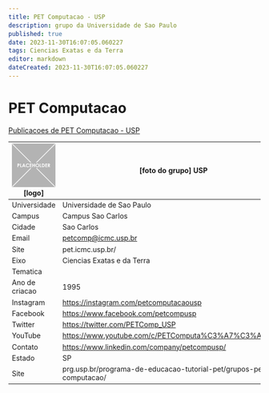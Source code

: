 ```yaml
---
title: PET Computacao - USP
description: grupo da Universidade de Sao Paulo
published: true
date: 2023-11-30T16:07:05.060227
tags: Ciencias Exatas e da Terra
editor: markdown
dateCreated: 2023-11-30T16:07:05.060227
---
```


# PET Computacao

[Publicacoes de PET Computacao - USP](/atividade/245PETComputacaoUSP/feed.md)

| ![placeholder.png](/placeholder.png) [logo] | [foto do grupo] USP         |
| ------------------------------------------- | ------------------------------------------------- |
| Universidade                                | Universidade de Sao Paulo      |
| Campus                                      | Campus Sao Carlos            |
| Cidade                                      | Sao Carlos             |
| Email                                       | petcomp@icmc.usp.br             |
| Site                                        | pet.icmc.usp.br/              |
| Eixo                                        | Ciencias Exatas e da Terra              |
| Tematica                                    |           |
| Ano de criacao                              | 1995        |
| Instagram                                   | https://instagram.com/petcomputacaousp         |
| Facebook                                    | https://www.facebook.com/petcompusp          |
| Twitter                                     | https://twitter.com/PETComp_USP           |
| YouTube                                     | https://www.youtube.com/c/PETComputa%C3%A7%C3%A3oUSP           |
| Contato                                     | https://www.linkedin.com/company/petcompusp/         |
| Estado                                      |  SP            |
| Site                                        | prg.usp.br/programa-de-educacao-tutorial-pet/grupos-pet-19-computacao/ |
